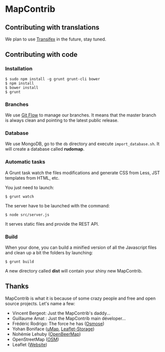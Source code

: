 # MapContrib


## Contributing with translations

We plan to use [Transifex](http://www.transifex.com) in the future, stay tuned.


## Contributing with code

### Installation

	$ sudo npm install -g grunt grunt-cli bower
	$ npm install
	$ bower install
	$ grunt


### Branches

We use [Git Flow](https://github.com/nvie/gitflow) to manage our branches. It means that the master branch is always clean and pointing to the latest public release.


### Database

We use MongoDB, go to the `db` directory and execute `import_database.sh`. It will create a database called **rudomap**.

### Automatic tasks

A Grunt task watch the files modifications and generate CSS from Less, JST templates from HTML, etc.

You just need to launch:

	$ grunt watch


The server have to be launched with the command:

	$ node src/server.js

It serves static files and provide the REST API.


### Build

When your done, you can build a minified version of all the Javascript files and clean up a bit the folders by launching:

	$ grunt build

A new directory called **dist** will contain your shiny new MapContrib.


## Thanks

MapContrib is what it is because of some crazy people and free and open source projects. Let's name a few:

* Vincent Bergeot: Just the MapContrib's daddy...
* Guillaume Amat : Just the MapContrib main déveloper...
* Frédéric Rodrigo: The force he has ([Osmose](https://github.com/osm-fr/osmose-backend))
* Yohan Boniface ([uMap](https://bitbucket.org/yohanboniface/umap), [Leaflet-Storage](https://github.com/yohanboniface/Leaflet.Storage))
* Nohémie Lehuby ([OpenBeerMap](https://github.com/OpenBeerMap/OpenBeerMap.github.io))
* OpenStreetMap ([OSM](http://osm.org))
* Leaflet ([Website](http://leafletjs.com))
